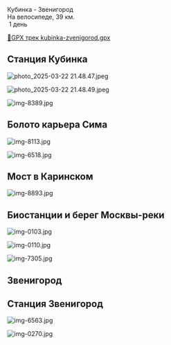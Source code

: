 
<link rel="stylesheet" href="../assets-custom/css/style-markdown.css">
<div class="cover-container" style="background-image: url('vailevskoe-2-1600.jpg');">
	<div class="cover-text">
		<div class="cover-title">
            Кубинка - Звенигород
        </div>
		<div class="cover-description">
			<div class="packages-location">
                <img loading="lazy" src="../assets-custom/icon-bike.png" alt="" class="cover-icon">
                <div class="h4-default regular">На велосипеде, 39 км.</div>
            </div>
            <div>
                <img class="cover-icon" loading="lazy" src="../assets-custom/icon-time.png" alt=""  />
                <span>1 день</span>
            </div>
		</div>
	</div>
</div>

<div id="map"></div>

[📍GPX трек kubinka-zvenigorod.gpx](kubinka-zvenigorod.gpx)


## Станция Кубинка

![photo_2025-03-22 21.48.47.jpeg](imgs/photo_2025-03-22%2021.48.47.jpeg)

![photo_2025-03-22 21.48.49.jpeg](imgs/photo_2025-03-22%2021.48.49.jpeg)

![img-8389.jpg](../0-images/zvenigorod/img-8389.jpg)


## Болото карьера Сима

![img-8113.jpg](../0-images/zvenigorod/img-8113.jpg)

![img-6518.jpg](../0-images/zvenigorod/img-6518.jpg)

## Мост в Каринском

![img-8893.jpg](../0-images/zvenigorod/img-8893.jpg)



## Биостанции и берег Москвы-реки

![img-0103.jpg](../0-images/zvenigorod/img-0103.jpg)

![img-0110.jpg](../0-images/zvenigorod/img-0110.jpg)

![img-7305.jpg](../0-images/zvenigorod/img-7305.jpg)



## Звенигород


## Станция Звенигород

![img-6563.jpg](../0-images/zvenigorod/img-6563.jpg)

![img-0270.jpg](../0-images/zvenigorod/img-0270.jpg)














<link href="https://api.mapbox.com/mapbox-gl-js/v3.10.0/mapbox-gl.css" rel="stylesheet">
<script src="https://api.mapbox.com/mapbox-gl-js/v3.10.0/mapbox-gl.js"></script>
<script src="https://cdn.jsdelivr.net/npm/js-yaml@4.1.0/dist/js-yaml.min.js"></script>
<script src="../assets-custom/js/cozy-journey.js"></script>
<script>architectMap({
    tracks: [{path: 'kubinka-zvenigorod.gpx'}, {path: 'sima.gpx', color: 'blue'}],
    points: 'points.yaml',
    zoom: 7.0,
    center: [37.49433, 55.59333],
    fitDuration: 6000
 });
</script>


